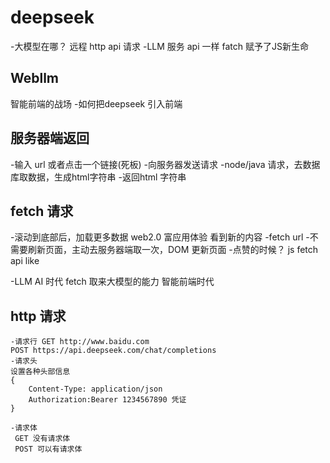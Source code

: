 # deepseek
-大模型在哪？
  远程
  http api 请求
-LLM 服务
 api 一样
fatch 赋予了JS新生命

## Webllm
智能前端的战场
-如何把deepseek 引入前端

## 服务器端返回
-输入 url 或者点击一个链接(死板)
-向服务器发送请求
-node/java 请求，去数据库取数据，生成html字符串
-返回html 字符串

## fetch 请求
-滚动到底部后，加载更多数据 web2.0 富应用体验
  看到新的内容
-fetch url
    -不需要刷新页面，主动去服务器端取一次，DOM 更新页面
-点赞的时候？
    js fetch api like 


-LLM AI 时代
    fetch 取来大模型的能力 智能前端时代 

## http 请求
    -请求行 GET http://www.baidu.com
    POST https://api.deepseek.com/chat/completions
    -请求头
    设置各种头部信息
    {
        Content-Type: application/json
        Authorization:Bearer 1234567890 凭证
    }

    -请求体
     GET 没有请求体
     POST 可以有请求体